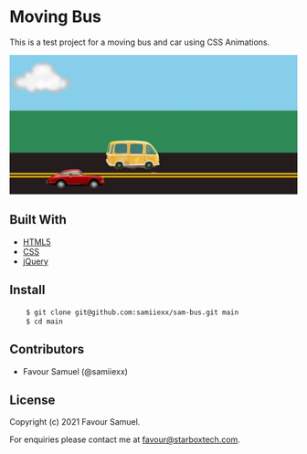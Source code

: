 # Moving Bus
This is a test project for a moving bus and car using CSS Animations. 

![Moving Bus](screenshot.jpg)


## Built With
- [HTML5](https://developer.mozilla.org/en-US/docs/Web/Guide/HTML/HTML5)
- [CSS](https://developer.mozilla.org/en-US/docs/Web/CSS)
- [jQuery](https://jquery.com/)


## Install
```
    $ git clone git@github.com:samiiexx/sam-bus.git main
    $ cd main
```

## Contributors
- Favour Samuel (@samiiexx)

## License
Copyright (c) 2021 Favour Samuel.

For enquiries please contact me at [favour@starboxtech.com](mailto:favour@starboxtech.com).